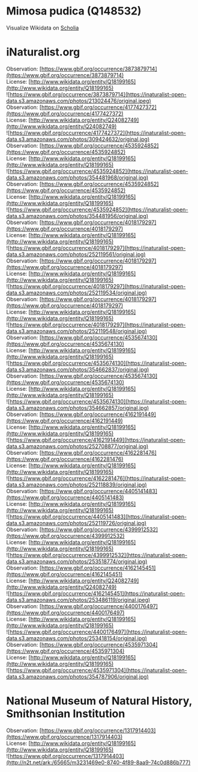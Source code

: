 
Mimosa pudica (Q148532)
=======================
  
Visualize Wikidata on [Scholia](https://scholia.toolforge.org/taxon/Q148532)
# iNaturalist.org
  
Observation: [https://www.gbif.org/occurrence/3873879714](https://www.gbif.org/occurrence/3873879714)  
License: [http://www.wikidata.org/entity/Q18199165](http://www.wikidata.org/entity/Q18199165)  
![https://www.gbif.org/occurrence/3873879714](https://inaturalist-open-data.s3.amazonaws.com/photos/213024476/original.jpeg)  
Observation: [https://www.gbif.org/occurrence/4177427372](https://www.gbif.org/occurrence/4177427372)  
License: [http://www.wikidata.org/entity/Q24082749](http://www.wikidata.org/entity/Q24082749)  
![https://www.gbif.org/occurrence/4177427372](https://inaturalist-open-data.s3.amazonaws.com/photos/309424632/original.jpg)  
Observation: [https://www.gbif.org/occurrence/4535924852](https://www.gbif.org/occurrence/4535924852)  
License: [http://www.wikidata.org/entity/Q18199165](http://www.wikidata.org/entity/Q18199165)  
![https://www.gbif.org/occurrence/4535924852](https://inaturalist-open-data.s3.amazonaws.com/photos/354481968/original.jpg)  
Observation: [https://www.gbif.org/occurrence/4535924852](https://www.gbif.org/occurrence/4535924852)  
License: [http://www.wikidata.org/entity/Q18199165](http://www.wikidata.org/entity/Q18199165)  
![https://www.gbif.org/occurrence/4535924852](https://inaturalist-open-data.s3.amazonaws.com/photos/354481956/original.jpg)  
Observation: [https://www.gbif.org/occurrence/4018179297](https://www.gbif.org/occurrence/4018179297)  
License: [http://www.wikidata.org/entity/Q18199165](http://www.wikidata.org/entity/Q18199165)  
![https://www.gbif.org/occurrence/4018179297](https://inaturalist-open-data.s3.amazonaws.com/photos/252119561/original.jpg)  
Observation: [https://www.gbif.org/occurrence/4018179297](https://www.gbif.org/occurrence/4018179297)  
License: [http://www.wikidata.org/entity/Q18199165](http://www.wikidata.org/entity/Q18199165)  
![https://www.gbif.org/occurrence/4018179297](https://inaturalist-open-data.s3.amazonaws.com/photos/252119534/original.jpg)  
Observation: [https://www.gbif.org/occurrence/4018179297](https://www.gbif.org/occurrence/4018179297)  
License: [http://www.wikidata.org/entity/Q18199165](http://www.wikidata.org/entity/Q18199165)  
![https://www.gbif.org/occurrence/4018179297](https://inaturalist-open-data.s3.amazonaws.com/photos/252119548/original.jpg)  
Observation: [https://www.gbif.org/occurrence/4535674130](https://www.gbif.org/occurrence/4535674130)  
License: [http://www.wikidata.org/entity/Q18199165](http://www.wikidata.org/entity/Q18199165)  
![https://www.gbif.org/occurrence/4535674130](https://inaturalist-open-data.s3.amazonaws.com/photos/354662837/original.jpg)  
Observation: [https://www.gbif.org/occurrence/4535674130](https://www.gbif.org/occurrence/4535674130)  
License: [http://www.wikidata.org/entity/Q18199165](http://www.wikidata.org/entity/Q18199165)  
![https://www.gbif.org/occurrence/4535674130](https://inaturalist-open-data.s3.amazonaws.com/photos/354662857/original.jpg)  
Observation: [https://www.gbif.org/occurrence/4162191449](https://www.gbif.org/occurrence/4162191449)  
License: [http://www.wikidata.org/entity/Q18199165](http://www.wikidata.org/entity/Q18199165)  
![https://www.gbif.org/occurrence/4162191449](https://inaturalist-open-data.s3.amazonaws.com/photos/252708877/original.jpg)  
Observation: [https://www.gbif.org/occurrence/4162281476](https://www.gbif.org/occurrence/4162281476)  
License: [http://www.wikidata.org/entity/Q18199165](http://www.wikidata.org/entity/Q18199165)  
![https://www.gbif.org/occurrence/4162281476](https://inaturalist-open-data.s3.amazonaws.com/photos/252118839/original.jpg)  
Observation: [https://www.gbif.org/occurrence/4405141483](https://www.gbif.org/occurrence/4405141483)  
License: [http://www.wikidata.org/entity/Q18199165](http://www.wikidata.org/entity/Q18199165)  
![https://www.gbif.org/occurrence/4405141483](https://inaturalist-open-data.s3.amazonaws.com/photos/252119726/original.jpg)  
Observation: [https://www.gbif.org/occurrence/4399912532](https://www.gbif.org/occurrence/4399912532)  
License: [http://www.wikidata.org/entity/Q18199165](http://www.wikidata.org/entity/Q18199165)  
![https://www.gbif.org/occurrence/4399912532](https://inaturalist-open-data.s3.amazonaws.com/photos/253518774/original.jpg)  
Observation: [https://www.gbif.org/occurrence/4162145451](https://www.gbif.org/occurrence/4162145451)  
License: [http://www.wikidata.org/entity/Q24082749](http://www.wikidata.org/entity/Q24082749)  
![https://www.gbif.org/occurrence/4162145451](https://inaturalist-open-data.s3.amazonaws.com/photos/253486119/original.jpeg)  
Observation: [https://www.gbif.org/occurrence/4400176497](https://www.gbif.org/occurrence/4400176497)  
License: [http://www.wikidata.org/entity/Q18199165](http://www.wikidata.org/entity/Q18199165)  
![https://www.gbif.org/occurrence/4400176497](https://inaturalist-open-data.s3.amazonaws.com/photos/253418154/original.jpg)  
Observation: [https://www.gbif.org/occurrence/4535971304](https://www.gbif.org/occurrence/4535971304)  
License: [http://www.wikidata.org/entity/Q18199165](http://www.wikidata.org/entity/Q18199165)  
![https://www.gbif.org/occurrence/4535971304](https://inaturalist-open-data.s3.amazonaws.com/photos/354787906/original.jpg)
# National Museum of Natural History, Smithsonian Institution
  
Observation: [https://www.gbif.org/occurrence/1317914403](https://www.gbif.org/occurrence/1317914403)  
License: [http://www.wikidata.org/entity/Q18199165](http://www.wikidata.org/entity/Q18199165)  
![https://www.gbif.org/occurrence/1317914403](http://n2t.net/ark:/65665/m3231469e0-8740-4f89-8aa9-74c0d886b777)